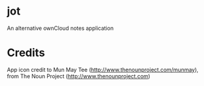 jot
===

An alternative ownCloud notes application


Credits
====
App icon credit to Mun May Tee (http://www.thenounproject.com/munmay), from The Noun Project (http://www.thenounproject.com)

